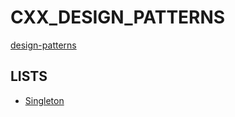 # CXX_DESIGN_PATTERNS

[design-patterns](https://refactoring.guru/design-patterns/)

## LISTS

- [Singleton](/Singleton/README.md)